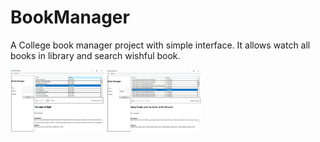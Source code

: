 # BookManager
A College book manager project with simple interface. It allows watch all books in library and search wishful book.

<img src="https://github.com/NikitaLyubimov/BookManager/blob/master/BookManager/Images/book1.JPG" height="100">
<img src="https://github.com/NikitaLyubimov/BookManager/blob/master/BookManager/Images/book2.JPG" height="100">
